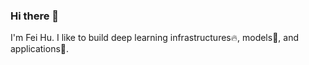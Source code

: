 ### Hi there 👋

I'm Fei Hu. I like to build deep learning infrastructures🔥, models🧠, and applications🤖.

<!---
fei-xx/fei-xx is a ✨ special ✨ repository because its `README.md` (this file) appears on your GitHub profile.
You can click the Preview link to take a look at your changes.
--->
